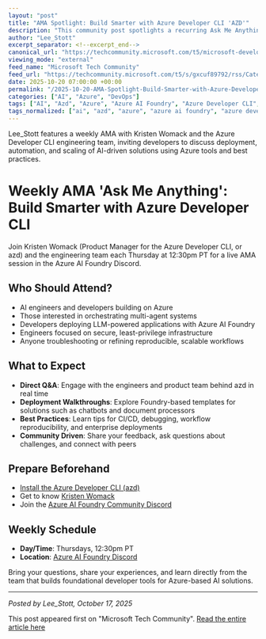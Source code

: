 ```yaml
---
layout: "post"
title: "AMA Spotlight: Build Smarter with Azure Developer CLI 'AZD'"
description: "This community post spotlights a recurring Ask Me Anything (AMA) event featuring Kristen Womack, Product Manager for the Azure Developer CLI (azd), and the engineering team behind it. The session targets AI engineers and developers working with scalable, agentic AI deployments using Azure AI Foundry and the azd CLI. Participants can ask questions about orchestrating multi-agent systems, deploying LLM-powered applications, reproducible workflows, and infrastructure setups. The event is designed for hands-on knowledge sharing on using the Azure Developer CLI for real-world AI and Azure automation."
author: "Lee_Stott"
excerpt_separator: <!--excerpt_end-->
canonical_url: "https://techcommunity.microsoft.com/t5/microsoft-developer-community/ama-spotlight-build-smarter-with-azure-developer-cli-azd/ba-p/4462308"
viewing_mode: "external"
feed_name: "Microsoft Tech Community"
feed_url: "https://techcommunity.microsoft.com/t5/s/gxcuf89792/rss/Category?category.id=Azure"
date: 2025-10-20 07:00:00 +00:00
permalink: "/2025-10-20-AMA-Spotlight-Build-Smarter-with-Azure-Developer-CLI-AZD.html"
categories: ["AI", "Azure", "DevOps"]
tags: ["AI", "Azd", "Azure", "Azure AI Foundry", "Azure Developer CLI", "CI/CD", "Community", "Debugging", "Deployment", "Developer Experience", "DevOps", "Enterprise AI", "Infrastructure Automation", "Live AMA", "LLM Deployment", "Multi Agent Systems", "Templates", "Workflow Reproducibility"]
tags_normalized: ["ai", "azd", "azure", "azure ai foundry", "azure developer cli", "cislashcd", "community", "debugging", "deployment", "developer experience", "devops", "enterprise ai", "infrastructure automation", "live ama", "llm deployment", "multi agent systems", "templates", "workflow reproducibility"]
---
```


Lee_Stott features a weekly AMA with Kristen Womack and the Azure Developer CLI engineering team, inviting developers to discuss deployment, automation, and scaling of AI-driven solutions using Azure tools and best practices.<!--excerpt_end-->

# Weekly AMA 'Ask Me Anything': Build Smarter with Azure Developer CLI

Join Kristen Womack (Product Manager for the Azure Developer CLI, or azd) and the engineering team each Thursday at 12:30pm PT for a live AMA session in the Azure AI Foundry Discord.

## Who Should Attend?

- AI engineers and developers building on Azure
- Those interested in orchestrating multi-agent systems
- Developers deploying LLM-powered applications with Azure AI Foundry
- Engineers focused on secure, least-privilege infrastructure
- Anyone troubleshooting or refining reproducible, scalable workflows

## What to Expect

- **Direct Q&A**: Engage with the engineers and product team behind azd in real time
- **Deployment Walkthroughs**: Explore Foundry-based templates for solutions such as chatbots and document processors
- **Best Practices**: Learn tips for CI/CD, debugging, workflow reproducibility, and enterprise deployments
- **Community Driven**: Share your feedback, ask questions about challenges, and connect with peers

## Prepare Beforehand

- [Install the Azure Developer CLI (azd)](https://learn.microsoft.com/en-us/azure/developer/azure-developer-cli/install-azd?tabs=winget-windows%2Cbrew-mac%2Cscript-linux&pivots=os-windows)
- Get to know [Kristen Womack](https://www.kristenwomack.io)
- Join the [Azure AI Foundry Community Discord](https://aka.ms/foundry/discord)

## Weekly Schedule

- **Day/Time**: Thursdays, 12:30pm PT
- **Location**: [Azure AI Foundry Discord](https://aka.ms/foundry/discord)

Bring your questions, share your experiences, and learn directly from the team that builds foundational developer tools for Azure-based AI solutions.

---

*Posted by Lee_Stott, October 17, 2025*

This post appeared first on "Microsoft Tech Community". [Read the entire article here](https://techcommunity.microsoft.com/t5/microsoft-developer-community/ama-spotlight-build-smarter-with-azure-developer-cli-azd/ba-p/4462308)
